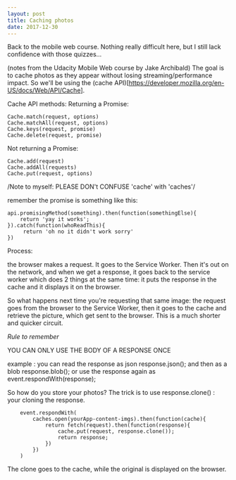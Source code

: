 ```yaml
---
layout: post
title: Caching photos
date: 2017-12-30
---
```

Back to the mobile web course.
Nothing really difficult here, but I still lack confidence with those quizzes...

(notes from the Udacity Mobile Web course by Jake Archibald)
The goal is to cache photos as they appear without losing streaming/performance impact.
So we'll be using the (cache API)[https://developer.mozilla.org/en-US/docs/Web/API/Cache].

Cache API methods:
Returning a Promise:
 
    Cache.match(request, options)
    Cache.matchAll(request, options)
    Cache.keys(request, promise)
    Cache.delete(request, promise)

Not returning a Promise:
    
    Cache.add(request)
    Cache.addAll(requests) 
    Cache.put(request, options)

/Note to myself: PLEASE DON't CONFUSE 'cache' with 'caches'/

remember the promise is something like this:

    api.promisingMethod(something).then(function(somethingElse){
        return 'yay it works';
    }).catch(function(whoReadThis){
         return 'oh no it didn't work sorry'
    })


Process:

the browser makes a request. It goes to the Service Worker. Then it's out on the network, and when we get a response, it goes back to the service worker which does 2 things at the same time: it puts the response in the cache and it displays it on the browser. 

So what happens next time you're requesting that same image: the request goes from the browser to the Service Worker, then it goes to the cache and retrieve the picture, which get sent to the browser. This is a much shorter and quicker circuit.

*Rule to remember*

YOU CAN ONLY USE THE BODY OF A RESPONSE ONCE

example : you can read the response as json response.json(); and then as a blob response.blob(); or use the response again as event.respondWith(response);

So how do you store your photos?
The trick is to use response.clone() : your cloning the response.

        event.respondWith(
            caches.open(yourApp-content-imgs).then(function(cache){
                return fetch(request).then(function(response){
                    cache.put(request, response.clone());
                    return response;
                })
            })
        )

The clone goes to the cache, while the original is displayed on the browser.


